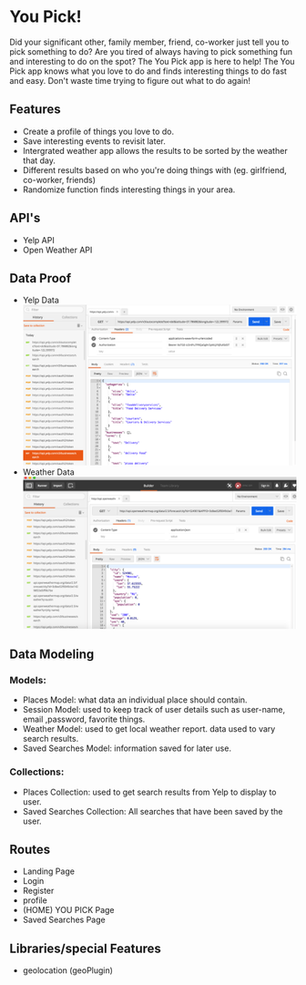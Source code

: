# You Pick!
Did your significant other, family member, friend, co-worker just tell you to pick something to do? Are you tired of always having to pick something fun and interesting to do on the spot? The You Pick app is here to help! The You Pick app knows what you love to do and finds interesting things to do fast and easy. Don't waste time trying to figure out what to do again!


## Features
- Create a profile of things you love to do.
- Save interesting events to revisit later.
- Intergrated weather app allows the results to be sorted by the weather that day.
- Different results based on who you're doing things with (eg. girlfriend, co-worker, friends)
- Randomize function finds interesting things in your area.


## API's
- Yelp API
- Open Weather API
## Data Proof
 - Yelp Data
![Alt text](./app/assets/images/YelpData.png?raw=true)
 - Weather Data
![Alt text](./app/assets/images/WeatherData.png?raw=true)

## Data Modeling
  ### Models:
  - Places Model: what data an individual place should contain.
  - Session Model: used to keep track of user details such as user-name, email ,password, favorite things.
  - Weather Model: used to get local weather report. data used to vary search results.
  - Saved Searches Model: information saved for later use.
  ### Collections:
  - Places Collection: used to get search results from Yelp to display to user.
  - Saved Searches Collection: All searches that have been saved by the user.

## Routes
- Landing Page
- Login
- Register
- profile
- (HOME) YOU PICK Page
- Saved Searches Page
## Libraries/special Features
- geolocation (geoPlugin)
